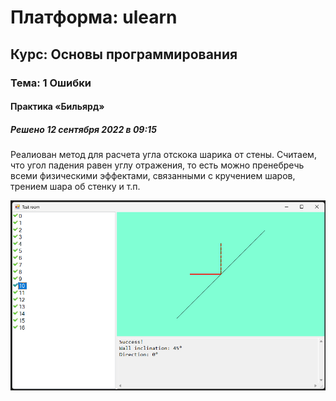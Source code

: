# Платформа: ulearn
## Курс: Основы программирования
### Тема: 1 Ошибки
#### Практика «Бильярд»
##### Решено 12 сентября 2022 в 09:15

Реалиован метод для расчета угла отскока шарика от стены. Считаем, что угол падения равен углу отражения, то есть можно пренебречь всеми физическими эффектами, связанными с кручением шаров, трением шара об стенку и т.п.

![plot](image_1.jpg)